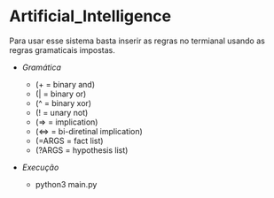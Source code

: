 # Artificial_Intelligence
Para usar esse sistema basta inserir as regras no termianal usando as regras gramaticais impostas. 

- *Gramática*
    - (+ = binary and) 
    - (| = binary or) 
    - (^ = binary xor) 
    - (! = unary not)
    - (=> = implication) 
    - (<=> = bi-diretinal implication) 
    - (=ARGS  = fact list) 
    - (?ARGS = hypothesis list)

- *Execução* 
  - python3 main.py 
